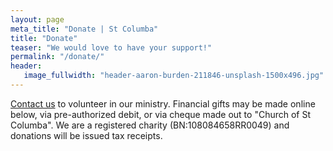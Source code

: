 ```yaml
---
layout: page
meta_title: "Donate | St Columba"
title: "Donate"
teaser: "We would love to have your support!"
permalink: "/donate/"
header:
   image_fullwidth: "header-aaron-burden-211846-unsplash-1500x496.jpg"
---
```


[Contact us][1] to volunteer in our ministry.  Financial gifts may be made online below, via pre-authorized debit, or via cheque made out to "Church of St Columba".  We are a registered charity (BN:108084658RR0049) and donations will be issued tax receipts.  

<script id="ch_cdn_embed" type="text/javascript" data-page-id="36756" data-cfasync="false" data-formtype="0" src="https://www.canadahelps.org/services/wa/js/apps/donatenow/embed.min.js"></script>

 [1]: mailto:admin@stcolumbaottawa.ca

